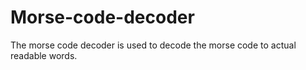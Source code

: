 # Morse-code-decoder
The morse code decoder is used to decode the morse code to actual readable words.
